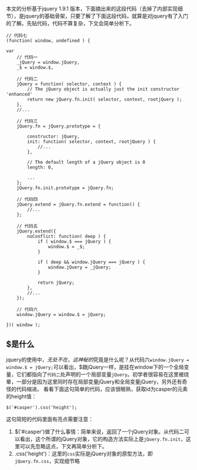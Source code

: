 本文的分析基于jquery 1.9.1 版本，下面摘出来的这段代码（去掉了内部实现细节），是jquery的基础骨架，只要了解了下面这段代码，就算是对jquery有了入门的了解。先贴代码，代码不算复杂，下文会简单分析下。
```
// 代码七
(function( window, undefined ) {

var
	// 代码一
	_jQuery = window.jQuery,
	_$ = window.$,

	// 代码二
	jQuery = function( selector, context ) {
		// The jQuery object is actually just the init constructor 'enhanced'
		return new jQuery.fn.init( selector, context, rootjQuery );
	},
	//...
	
	// 代码三
	jQuery.fn = jQuery.prototype = {
	
		constructor: jQuery,
		init: function( selector, context, rootjQuery ) {
			//...
		},
	
		// The default length of a jQuery object is 0
		length: 0,
		
		...
	};
	jQuery.fn.init.prototype = jQuery.fn;

	// 代码四
	jQuery.extend = jQuery.fn.extend = function() {
		//...
	};
	
	// 代码五
	jQuery.extend({
		noConflict: function( deep ) {
			if ( window.$ === jQuery ) {
				window.$ = _$;
			}
	
			if ( deep && window.jQuery === jQuery ) {
				window.jQuery = _jQuery;
			}
	
			return jQuery;
		},
		//...
	});
	
	// 代码六
	window.jQuery = window.$ = jQuery;

})( window );
```
## $是什么
jquery的使用中，$无处不在，这神秘的$究竟是什么呢？从代码六`window.jQuery = window.$ = jQuery;`可以看出，$跟jQuery一样，是挂在window下的一个全局变量，它们都指向了`代码二`处声明的一个局部变量`jQuery`。初学者很容易在这里被绕晕，一部分是因为这里同时存在局部变量jQuery和全局变量jQuery，另外还有奇怪的代码缩进。
看看下面这句简单的代码，应该很眼熟，获取id为casper的元素的height值：
```
$('#casper').css('height');
```
这句简短的代码里面有亮点需要注意：
1. $('#casper')做了什么事情：简单来说，返回了一个jQuery对象。从代码二可以看出，这个所谓的jQuery对象，它的构造方法实际上是`jQuery.fn.init`，这里可以先忽略这点，下文再简单分析下。
2. .css('height')：这里的`css`实际是jQuery对象的原型方法，即`jQuery.fn.css`，实现细节略

##
